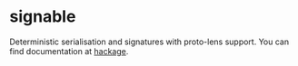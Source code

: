 # signable

Deterministic serialisation and signatures with proto-lens support. You can find documentation at [hackage](http://hackage.haskell.org/package/signable/docs/Data-Signable.html).

